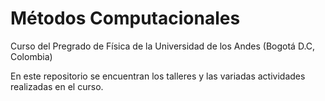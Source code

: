 # Métodos Computacionales
Curso del Pregrado de Física de la Universidad de los Andes (Bogotá D.C, Colombia)

En este repositorio se encuentran los talleres y las variadas actividades realizadas en el curso.
